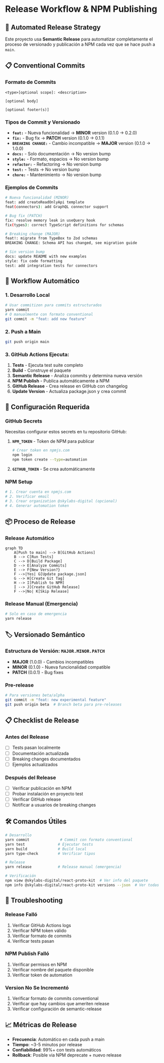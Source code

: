 # Release Workflow & NPM Publishing

## 🚀 **Automated Release Strategy**

Este proyecto usa **Semantic Release** para automatizar completamente el proceso de versionado y publicación a NPM cada vez que se hace push a `main`.

## 📋 **Conventional Commits**

### Formato de Commits
```
<type>[optional scope]: <description>

[optional body]

[optional footer(s)]
```

### Tipos de Commit y Versionado
- **`feat:`** - Nueva funcionalidad → **MINOR** version (0.1.0 → 0.2.0)
- **`fix:`** - Bug fix → **PATCH** version (0.1.0 → 0.1.1)
- **`BREAKING CHANGE:`** - Cambio incompatible → **MAJOR** version (0.1.0 → 1.0.0)
- **`docs:`** - Solo documentación → No version bump
- **`style:`** - Formato, espacios → No version bump
- **`refactor:`** - Refactoring → No version bump
- **`test:`** - Tests → No version bump
- **`chore:`** - Mantenimiento → No version bump

### Ejemplos de Commits
```bash
# Nueva funcionalidad (MINOR)
feat: add createReadOnlyApi template
feat(connectors): add GraphQL connector support

# Bug fix (PATCH)
fix: resolve memory leak in useQuery hook
fix(types): correct TypeScript definitions for schemas

# Breaking change (MAJOR)
feat!: migrate from TypeBox to Zod schemas
BREAKING CHANGE: Schema API has changed, see migration guide

# Sin version bump
docs: update README with new examples
style: fix code formatting
test: add integration tests for connectors
```

## 🔄 **Workflow Automático**

### 1. **Desarrollo Local**
```bash
# Usar commitizen para commits estructurados
yarn commit
# O manualmente con formato conventional
git commit -m "feat: add new feature"
```

### 2. **Push a Main**
```bash
git push origin main
```

### 3. **GitHub Actions Ejecuta:**
1. **Tests** - Ejecuta test suite completo
2. **Build** - Construye el paquete
3. **Semantic Release** - Analiza commits y determina nueva versión
4. **NPM Publish** - Publica automáticamente a NPM
5. **GitHub Release** - Crea release en GitHub con changelog
6. **Update Version** - Actualiza package.json y crea commit

## 🔧 **Configuración Requerida**

### GitHub Secrets
Necesitas configurar estos secrets en tu repositorio GitHub:

1. **`NPM_TOKEN`** - Token de NPM para publicar
   ```bash
   # Crear token en npmjs.com
   npm login
   npm token create --type=automation
   ```

2. **`GITHUB_TOKEN`** - Se crea automáticamente

### NPM Setup
```bash
# 1. Crear cuenta en npmjs.com
# 2. Verificar email
# 3. Crear organization @skylabs-digital (opcional)
# 4. Generar automation token
```

## 📦 **Proceso de Release**

### Release Automático
```mermaid
graph TD
    A[Push to main] --> B[GitHub Actions]
    B --> C[Run Tests]
    C --> D[Build Package]
    D --> E[Analyze Commits]
    E --> F{New Version?}
    F -->|Yes| G[Update package.json]
    G --> H[Create Git Tag]
    H --> I[Publish to NPM]
    I --> J[Create GitHub Release]
    F -->|No| K[Skip Release]
```

### Release Manual (Emergencia)
```bash
# Solo en caso de emergencia
yarn release
```

## 🏷️ **Versionado Semántico**

### Estructura de Versión: `MAJOR.MINOR.PATCH`
- **MAJOR** (1.0.0) - Cambios incompatibles
- **MINOR** (0.1.0) - Nueva funcionalidad compatible
- **PATCH** (0.0.1) - Bug fixes

### Pre-release
```bash
# Para versiones beta/alpha
git commit -m "feat: new experimental feature"
git push origin beta  # Branch beta para pre-releases
```

## 📋 **Checklist de Release**

### Antes del Release
- [ ] Tests pasan localmente
- [ ] Documentación actualizada
- [ ] Breaking changes documentados
- [ ] Ejemplos actualizados

### Después del Release
- [ ] Verificar publicación en NPM
- [ ] Probar instalación en proyecto test
- [ ] Verificar GitHub release
- [ ] Notificar a usuarios de breaking changes

## 🛠️ **Comandos Útiles**

```bash
# Desarrollo
yarn commit              # Commit con formato conventional
yarn test               # Ejecutar tests
yarn build              # Build local
yarn type-check         # Verificar tipos

# Release
yarn release            # Release manual (emergencia)

# Verificación
npm view @skylabs-digital/react-proto-kit  # Ver info del paquete
npm info @skylabs-digital/react-proto-kit versions --json  # Ver todas las versiones
```

## 🚨 **Troubleshooting**

### Release Falló
1. Verificar GitHub Actions logs
2. Verificar NPM token válido
3. Verificar formato de commits
4. Verificar tests pasan

### NPM Publish Falló
1. Verificar permisos en NPM
2. Verificar nombre del paquete disponible
3. Verificar token de automation

### Version No Se Incrementó
1. Verificar formato de commits conventional
2. Verificar que hay cambios que ameriten release
3. Verificar configuración de semantic-release

## 📈 **Métricas de Release**

- **Frecuencia**: Automático en cada push a main
- **Tiempo**: ~3-5 minutos por release
- **Confiabilidad**: 99%+ con tests automáticos
- **Rollback**: Posible via NPM deprecate + nuevo release
